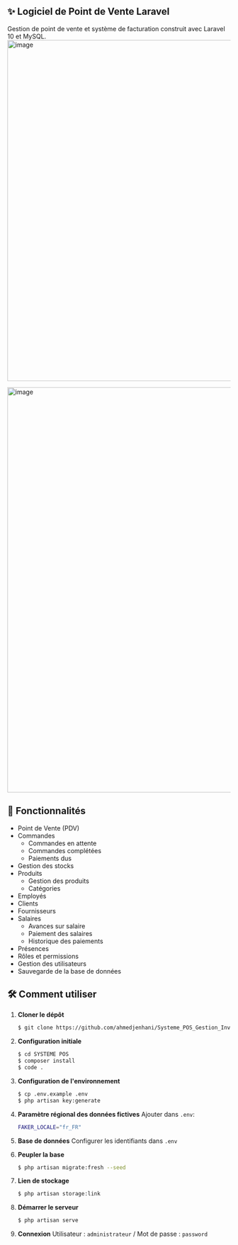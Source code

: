 ﻿## ✨ Logiciel de Point de Vente Laravel

Gestion de point de vente et système de facturation construit avec Laravel 10 et MySQL.
<img width="1176" height="770" alt="image" src="https://github.com/user-attachments/assets/49331031-b09d-460a-8a9f-98fcc4c77780" />

<img width="1919" height="915" alt="image" src="https://github.com/user-attachments/assets/0f36a6c3-4bd1-45bc-88ed-a77f6a6729ed" />




## 🚀 Fonctionnalités
- Point de Vente (PDV)
- Commandes
  - Commandes en attente
  - Commandes complétées
  - Paiements dus
- Gestion des stocks
- Produits
  - Gestion des produits
  - Catégories
- Employés
- Clients
- Fournisseurs
- Salaires
  - Avances sur salaire
  - Paiement des salaires
  - Historique des paiements
- Présences
- Rôles et permissions
- Gestion des utilisateurs
- Sauvegarde de la base de données

## 🛠️ Comment utiliser

1. **Cloner le dépôt**
    ```bash
    $ git clone https://github.com/ahmedjenhani/Systeme_POS_Gestion_Inventaires_Employ-es.git
    ```

2. **Configuration initiale**
    ```bash
    $ cd SYSTEME POS
    $ composer install
    $ code .
    ```

3. **Configuration de l'environnement**
    ```bash
    $ cp .env.example .env
    $ php artisan key:generate
    ```

4. **Paramètre régional des données fictives**
    Ajouter dans `.env`:
    ```bash
    FAKER_LOCALE="fr_FR"
    ```

5. **Base de données**
    Configurer les identifiants dans `.env`

6. **Peupler la base**
    ```bash
    $ php artisan migrate:fresh --seed
    ```

7. **Lien de stockage**
    ```bash
    $ php artisan storage:link
    ```

8. **Démarrer le serveur**
    ```bash
    $ php artisan serve
    ```

9. **Connexion**
    Utilisateur : `administrateur` / Mot de passe : `password`


